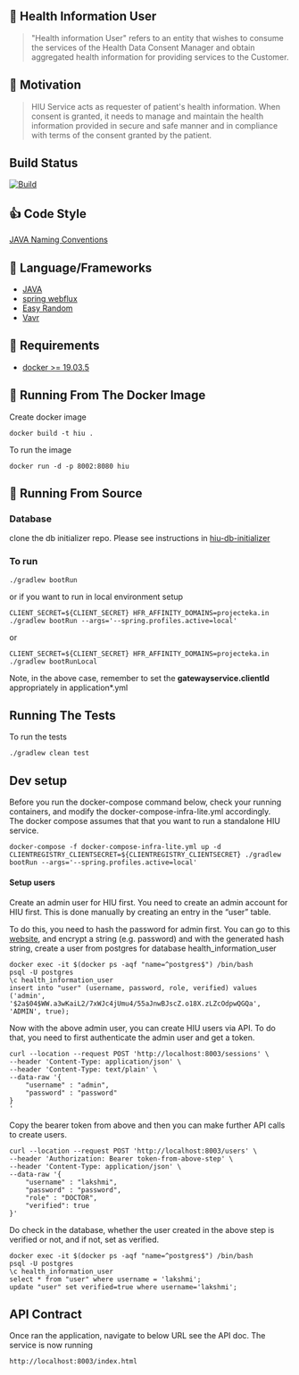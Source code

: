## :hospital: Health Information User

> "Health information User" refers to an entity that wishes to consume the
>  services of the Health Data Consent Manager and obtain aggregated health
>  information for providing services to the Customer.

## :muscle: Motivation

> HIU Service acts as requester of patient's health information. When consent is granted, it needs to manage and maintain the
> health information provided  in secure and safe manner and in compliance with terms of the
> consent granted by the patient.

## Build Status

[![Build](https://github.com/ProjectEKA/health-information-user/workflows/HIU%20master%20build/badge.svg)](https://github.com/ProjectEKA/health-information-user/actions)

## :+1: Code Style

[JAVA Naming Conventions](https://google.github.io/styleguide/javaguide.html)

## :tada: Language/Frameworks

-   [JAVA](https://docs.microsoft.com/en-us/dotnet/csharp/language-reference/)
-   [spring webflux](https://docs.microsoft.com/en-us/aspnet/core/?view=aspnetcore-3.1)
-   [Easy Random](https://github.com/j-easy/easy-random)
-   [Vavr](https://www.vavr.io/vavr-docs/)

## :checkered_flag: Requirements

-   [docker >= 19.03.5](https://www.docker.com/)

## :whale: Running From The Docker Image

Create docker image

```
docker build -t hiu .
```

To run the image

```
docker run -d -p 8002:8080 hiu
```

## :rocket: Running From Source

### Database
clone the db initializer repo. Please see instructions in [hiu-db-initializer](https://github.com/ProjectEKA/hiu-db-initializer)
 
### To run

```
./gradlew bootRun
```

or if you want to run in local environment setup
```
CLIENT_SECRET=${CLIENT_SECRET} HFR_AFFINITY_DOMAINS=projecteka.in ./gradlew bootRun --args='--spring.profiles.active=local'
```
or 
```
CLIENT_SECRET=${CLIENT_SECRET} HFR_AFFINITY_DOMAINS=projecteka.in ./gradlew bootRunLocal
```
Note, in the above case, remember to set the **gatewayservice.clientId** appropriately in application*.yml  

## Running The Tests

To run the tests
```
./gradlew clean test
```

## Dev setup

Before you run the docker-compose command below, check your running containers, and modify the docker-compose-infra-lite.yml accordingly.  
The docker compose assumes that that you want to run a standalone HIU service.   
```
docker-compose -f docker-compose-infra-lite.yml up -d
CLIENTREGISTRY_CLIENTSECRET=${CLIENTREGISTRY_CLIENTSECRET} ./gradlew bootRun --args='--spring.profiles.active=local'
```

#### Setup users
Create an admin user for HIU first. You need to create an admin account for HIU first. 
This is done manually by creating an entry in the “user” table. 

To do this, you need to hash the password for admin first. You can go to this [website](https://bcryptgenerator.com/), and encrypt a string (e.g. password) and with the generated hash string, create a user from postgres for database health_information_user

```
docker exec -it $(docker ps -aqf "name=^postgres$") /bin/bash
psql -U postgres
\c health_information_user
insert into "user" (username, password, role, verified) values ('admin', '$2a$04$WW.a3wKaiL2/7xWJc4jUmu4/55aJnwBJscZ.o18X.zLZcOdpwQGQa', 'ADMIN', true);
``` 

Now with the above admin user, you can create HIU users via API. 
To do that, you need to first authenticate the admin user and get a token.

```
curl --location --request POST 'http://localhost:8003/sessions' \
--header 'Content-Type: application/json' \
--header 'Content-Type: text/plain' \
--data-raw '{
    "username" : "admin", 
    "password" : "password"
}
'
``` 

Copy the bearer token from above and then you can make further API calls to create users. 

```
curl --location --request POST 'http://localhost:8003/users' \
--header 'Authorization: Bearer token-from-above-step' \
--header 'Content-Type: application/json' \
--data-raw '{
	"username" : "lakshmi",
	"password" : "password", 
	"role" : "DOCTOR",
	"verified": true
}'

```

Do check in the database, whether the user created in the above step is verified or not, and if not, set as verified.
```
docker exec -it $(docker ps -aqf "name=^postgres$") /bin/bash
psql -U postgres
\c health_information_user
select * from "user" where username = 'lakshmi';
update "user" set verified=true where username='lakshmi';
``` 

## API Contract

Once ran the application, navigate to below URL see the API doc. The service is now running

```alpha
http://localhost:8003/index.html
```

